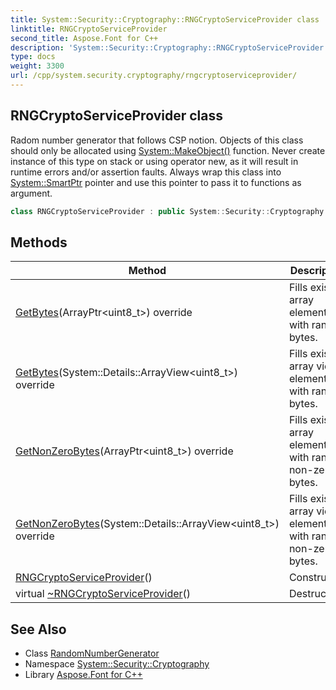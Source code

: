 ```yaml
---
title: System::Security::Cryptography::RNGCryptoServiceProvider class
linktitle: RNGCryptoServiceProvider
second_title: Aspose.Font for C++
description: 'System::Security::Cryptography::RNGCryptoServiceProvider class. Radom number generator that follows CSP notion. Objects of this class should only be allocated using System::MakeObject() function. Never create instance of this type on stack or using operator new, as it will result in runtime errors and/or assertion faults. Always wrap this class into System::SmartPtr pointer and use this pointer to pass it to functions as argument in C++.'
type: docs
weight: 3300
url: /cpp/system.security.cryptography/rngcryptoserviceprovider/
---
```

## RNGCryptoServiceProvider class


Radom number generator that follows CSP notion. Objects of this class should only be allocated using [System::MakeObject()](../../system/makeobject/) function. Never create instance of this type on stack or using operator new, as it will result in runtime errors and/or assertion faults. Always wrap this class into [System::SmartPtr](../../system/smartptr/) pointer and use this pointer to pass it to functions as argument.

```cpp
class RNGCryptoServiceProvider : public System::Security::Cryptography::RandomNumberGenerator
```

## Methods

| Method | Description |
| --- | --- |
| [GetBytes](./getbytes/)(ArrayPtr\<uint8_t\>) override | Fills existing array elements with random bytes. |
| [GetBytes](./getbytes/)(System::Details::ArrayView\<uint8_t\>) override | Fills existing array view elements with random bytes. |
| [GetNonZeroBytes](./getnonzerobytes/)(ArrayPtr\<uint8_t\>) override | Fills existing array elements with random non-zero bytes. |
| [GetNonZeroBytes](./getnonzerobytes/)(System::Details::ArrayView\<uint8_t\>) override | Fills existing array view elements with random non-zero bytes. |
| [RNGCryptoServiceProvider](./rngcryptoserviceprovider/)() | Constructor. |
| virtual [~RNGCryptoServiceProvider](./~rngcryptoserviceprovider/)() | Destructor. |
## See Also

* Class [RandomNumberGenerator](../randomnumbergenerator/)
* Namespace [System::Security::Cryptography](../)
* Library [Aspose.Font for C++](../../)
